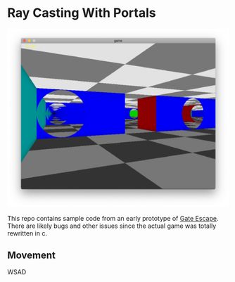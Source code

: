 
# Ray Casting With Portals

![Screenshot](photos/screen1.png)

This repo contains sample code from an early prototype of [Gate Escape](https://blog.sb1.io/gateescape/). There are likely bugs and other issues since the actual game was totally rewritten in c.

## Movement
WSAD
